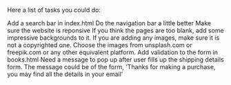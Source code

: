 Here a list of tasks you could do:

Add a search bar in index.html
Do the navigation bar a little better
Make sure the website is reponsive
If you think the pages are too blank, add some impressive backgrounds to it. If you are adding any images, make sure it is not a copyrighted one. Choose the images from unsplash.com or freepik.com or any other equivalent platform.
Add validation to the form in books.html
Need a message to pop up after user fills up the shipping details form. The message could be of the form, 'Thanks for making a purchase, you may find all the details in your email'
